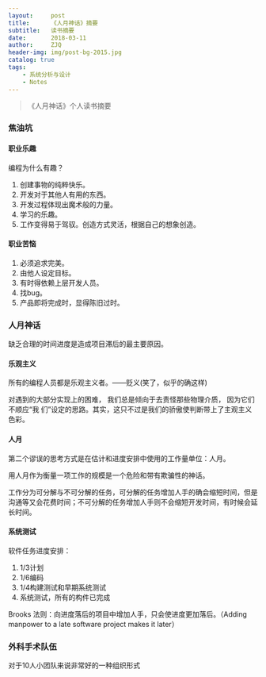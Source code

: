 ```yaml
---
layout:     post
title:      《人月神话》摘要
subtitle:   读书摘要
date:       2018-03-11
author:     ZJQ
header-img: img/post-bg-2015.jpg
catalog: true
tags:
    - 系统分析与设计
    - Notes
---
```


> 《人月神话》个人读书摘要

### 焦油坑

#### 职业乐趣
编程为什么有趣？
1. 创建事物的纯粹快乐。
1. 开发对于其他人有用的东西。
1. 开发过程体现出魔术般的力量。
1. 学习的乐趣。
1. 工作变得易于驾驭。创造方式灵活，根据自己的想象创造。

#### 职业苦恼
1. 必须追求完美。
1. 由他人设定目标。
1. 有时得依赖上层开发人员。
1. 找bug。
1. 产品即将完成时，显得陈旧过时。

### 人月神话
缺乏合理的时间进度是造成项目滞后的最主要原因。

#### 乐观主义
所有的编程人员都是乐观主义者。——贬义(笑了，似乎的确这样)

对遇到的大部分实现上的困难， 我们总是倾向于去责怪那些物理介质， 因为它们不顺应“我
们”设定的思路。其实，这只不过是我们的骄傲使判断带上了主观主义色彩。

#### 人月
第二个谬误的思考方式是在估计和进度安排中使用的工作量单位：人月。

用人月作为衡量一项工作的规模是一个危险和带有欺骗性的神话。

工作分为可分解与不可分解的任务，可分解的任务增加人手的确会缩短时间，但是沟通等又会花费时间；不可分解的任务增加人手则不会缩短开发时间，有时候会延长时间。

#### 系统测试
软件任务进度安排：
1. 1/3计划
1. 1/6编码
1. 1/4构建测试和早期系统测试
1. 系统测试，所有的构件已完成

Brooks 法则：向进度落后的项目中增加人手，只会使进度更加落后。（Adding manpower to a late software project makes it later）

### 外科手术队伍
对于10人小团队来说非常好的一种组织形式

